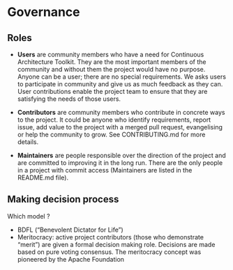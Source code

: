 # Governance

## Roles

* **Users** are community members who have a need for Continuous Architecture Toolkit. They are the most important members of the community and without them the project would have no purpose. Anyone can be a user; there are no special requirements. We asks  users to participate in community and give us as much feedback as they can. User contributions enable the project team to ensure that they are satisfying the needs of those users.

* **Contributors** are community members who contribute in concrete ways to the project. It could be anyone who identify requirements, report issue, add value to the project with a merged pull request, evangelising or help the community to grow. See CONTRIBUTING.md for more details.

* **Maintainers** are people responsible over the direction of the project and are committed to improving it in the long run. There are the only people in a project with commit access (Maintainers are listed in the README.md file).

## Making decision process

Which model ?

* BDFL (“Benevolent Dictator for Life”)  
* Meritocracy: active project contributors (those who demonstrate “merit”) are given a formal decision making role. Decisions are  made based on pure voting consensus. The meritocracy concept was pioneered by the Apache Foundation
